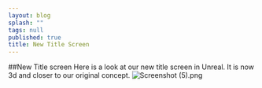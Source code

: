 ```yaml
---
layout: blog
splash: ""
tags: null
published: true
title: New Title Screen
---
```




##New Title screen
Here is a look at our new title screen in Unreal. It is now 3d and closer to our original concept.
![Screenshot (5).png]({{site.baseurl}}/media/Screenshot%20(5).png)
